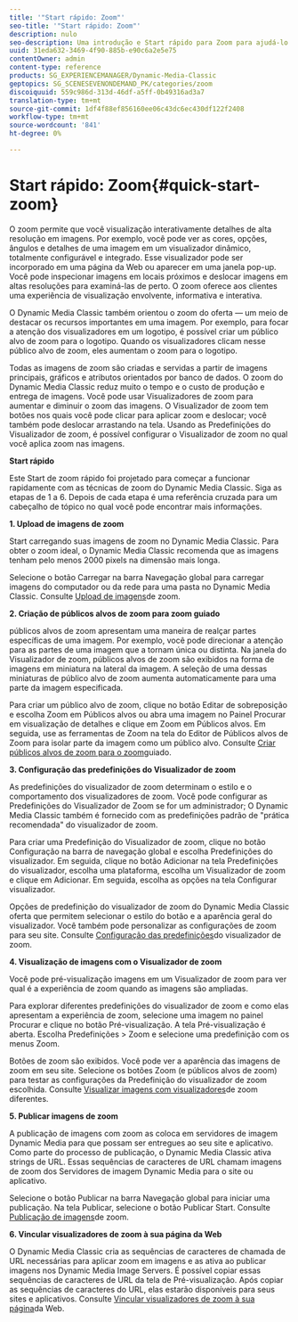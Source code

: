 ```yaml
---
title: '"Start rápido: Zoom"'
seo-title: '"Start rápido: Zoom"'
description: nulo
seo-description: Uma introdução e Start rápido para Zoom para ajudá-lo a começar a funcionar rapidamente.
uuid: 31eda632-3469-4f90-885b-e90c6a2e5e75
contentOwner: admin
content-type: reference
products: SG_EXPERIENCEMANAGER/Dynamic-Media-Classic
geptopics: SG_SCENESEVENONDEMAND_PK/categories/zoom
discoiquuid: 559c986d-313d-46df-a5ff-0b49316ad3a7
translation-type: tm+mt
source-git-commit: 1df4f88ef856160ee06c43dc6ec430df122f2408
workflow-type: tm+mt
source-wordcount: '841'
ht-degree: 0%

---
```



# Start rápido: Zoom{#quick-start-zoom}

O zoom permite que você visualização interativamente detalhes de alta resolução em imagens. Por exemplo, você pode ver as cores, opções, ângulos e detalhes de uma imagem em um visualizador dinâmico, totalmente configurável e integrado. Esse visualizador pode ser incorporado em uma página da Web ou aparecer em uma janela pop-up. Você pode inspecionar imagens em locais próximos e deslocar imagens em altas resoluções para examiná-las de perto. O zoom oferece aos clientes uma experiência de visualização envolvente, informativa e interativa.

O Dynamic Media Classic também orientou o zoom do oferta — um meio de destacar os recursos importantes em uma imagem. Por exemplo, para focar a atenção dos visualizadores em um logotipo, é possível criar um público alvo de zoom para o logotipo. Quando os visualizadores clicam nesse público alvo de zoom, eles aumentam o zoom para o logotipo.

Todas as imagens de zoom são criadas e servidas a partir de imagens principais, gráficos e atributos orientados por banco de dados. O zoom do Dynamic Media Classic reduz muito o tempo e o custo de produção e entrega de imagens. Você pode usar Visualizadores de zoom para aumentar e diminuir o zoom das imagens. O Visualizador de zoom tem botões nos quais você pode clicar para aplicar zoom e deslocar; você também pode deslocar arrastando na tela. Usando as Predefinições do Visualizador de zoom, é possível configurar o Visualizador de zoom no qual você aplica zoom nas imagens.

**Start rápido**

Este Start de zoom rápido foi projetado para começar a funcionar rapidamente com as técnicas de zoom do Dynamic Media Classic. Siga as etapas de 1 a 6. Depois de cada etapa é uma referência cruzada para um cabeçalho de tópico no qual você pode encontrar mais informações.

**1. Upload de imagens de zoom**

Start carregando suas imagens de zoom no Dynamic Media Classic. Para obter o zoom ideal, o Dynamic Media Classic recomenda que as imagens tenham pelo menos 2000 pixels na dimensão mais longa.

Selecione o botão Carregar na barra Navegação global para carregar imagens do computador ou da rede para uma pasta no Dynamic Media Classic. Consulte [Upload de imagens](uploading-zoom-images.md#uploading_zoom_images)de zoom.

**2. Criação de públicos alvos de zoom para zoom guiado**

públicos alvos de zoom apresentam uma maneira de realçar partes específicas de uma imagem. Por exemplo, você pode direcionar a atenção para as partes de uma imagem que a tornam única ou distinta. Na janela do Visualizador de zoom, públicos alvos de zoom são exibidos na forma de imagens em miniatura na lateral da imagem. A seleção de uma dessas miniaturas de público alvo de zoom aumenta automaticamente para uma parte da imagem especificada.

Para criar um público alvo de zoom, clique no botão Editar de sobreposição e escolha Zoom em Públicos alvos ou abra uma imagem no Painel Procurar em visualização de detalhes e clique em Zoom em Públicos alvos. Em seguida, use as ferramentas de Zoom na tela do Editor de Públicos alvos de Zoom para isolar parte da imagem como um público alvo. Consulte [Criar públicos alvos de zoom para o zoom](creating-zoom-targets-guided-zoom.md#creating_zoom_targets_for_guided_zoom)guiado.

**3. Configuração das predefinições do Visualizador de zoom**

As predefinições do visualizador de zoom determinam o estilo e o comportamento dos visualizadores de zoom. Você pode configurar as Predefinições do Visualizador de Zoom se for um administrador; O Dynamic Media Classic também é fornecido com as predefinições padrão de &quot;prática recomendada&quot; do visualizador de zoom.

Para criar uma Predefinição do Visualizador de zoom, clique no botão Configuração na barra de navegação global e escolha Predefinições do visualizador. Em seguida, clique no botão Adicionar na tela Predefinições do visualizador, escolha uma plataforma, escolha um Visualizador de zoom e clique em Adicionar. Em seguida, escolha as opções na tela Configurar visualizador.

Opções de predefinição do visualizador de zoom do Dynamic Media Classic oferta que permitem selecionar o estilo do botão e a aparência geral do visualizador. Você também pode personalizar as configurações de zoom para seu site. Consulte [Configuração das predefinições](setting-zoom-viewer-presets.md#setting_up_zoom_viewer_presets)do visualizador de zoom.

**4. Visualização de imagens com o Visualizador de zoom**

Você pode pré-visualização imagens em um Visualizador de zoom para ver qual é a experiência de zoom quando as imagens são ampliadas.

Para explorar diferentes predefinições do visualizador de zoom e como elas apresentam a experiência de zoom, selecione uma imagem no painel Procurar e clique no botão Pré-visualização. A tela Pré-visualização é aberta. Escolha Predefinições > Zoom e selecione uma predefinição com os menus Zoom.

Botões de zoom são exibidos. Você pode ver a aparência das imagens de zoom em seu site. Selecione os botões Zoom (e públicos alvos de zoom) para testar as configurações da Predefinição do visualizador de zoom escolhida. Consulte [Visualizar imagens com visualizadores](previewing-image-assets-different-zoom.md#previewing_image_assets_with_different_zoom_viewers)de zoom diferentes.

**5. Publicar imagens de zoom**

A publicação de imagens com zoom as coloca em servidores de imagem Dynamic Media para que possam ser entregues ao seu site e aplicativo. Como parte do processo de publicação, o Dynamic Media Classic ativa strings de URL. Essas sequências de caracteres de URL chamam imagens de zoom dos Servidores de imagem Dynamic Media para o site ou aplicativo.

Selecione o botão Publicar na barra Navegação global para iniciar uma publicação. Na tela Publicar, selecione o botão Publicar Start. Consulte [Publicação de imagens](publishing-zoom-images.md#publishing_zoom_images)de zoom.

**6. Vincular visualizadores de zoom à sua página da Web**

O Dynamic Media Classic cria as sequências de caracteres de chamada de URL necessárias para aplicar zoom em imagens e as ativa ao publicar imagens nos Dynamic Media Image Servers. É possível copiar essas sequências de caracteres de URL da tela de Pré-visualização. Após copiar as sequências de caracteres do URL, elas estarão disponíveis para seus sites e aplicativos. Consulte [Vincular visualizadores de zoom à sua página](linking-zoom-viewers-web-pages.md#linking_zoom_viewers_to_your_web_pages)da Web.
